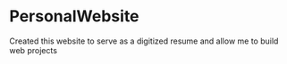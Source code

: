 # PersonalWebsite
Created this website to serve as a digitized resume and allow me to build web projects

